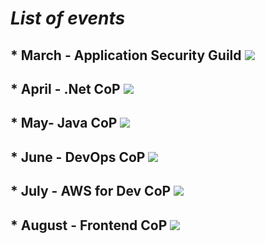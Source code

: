# _**List of events**_

## * March - Application Security Guild  ![](https://marcinstepniak.github.io/COP/qrcodes/security.png)
## * April - .Net CoP  ![](https://marcinstepniak.github.io/COP/qrcodes/dotNet.png)
## * May- Java CoP ![](https://marcinstepniak.github.io/COP/qrcodes/java.png)
## * June - DevOps CoP ![](https://marcinstepniak.github.io/COP/qrcodes/devOps.png)
## * July - AWS for Dev CoP ![](https://marcinstepniak.github.io/COP/qrcodes/aws.png)
## * August - Frontend CoP ![](https://marcinstepniak.github.io/COP/qrcodes/frontend.png)
